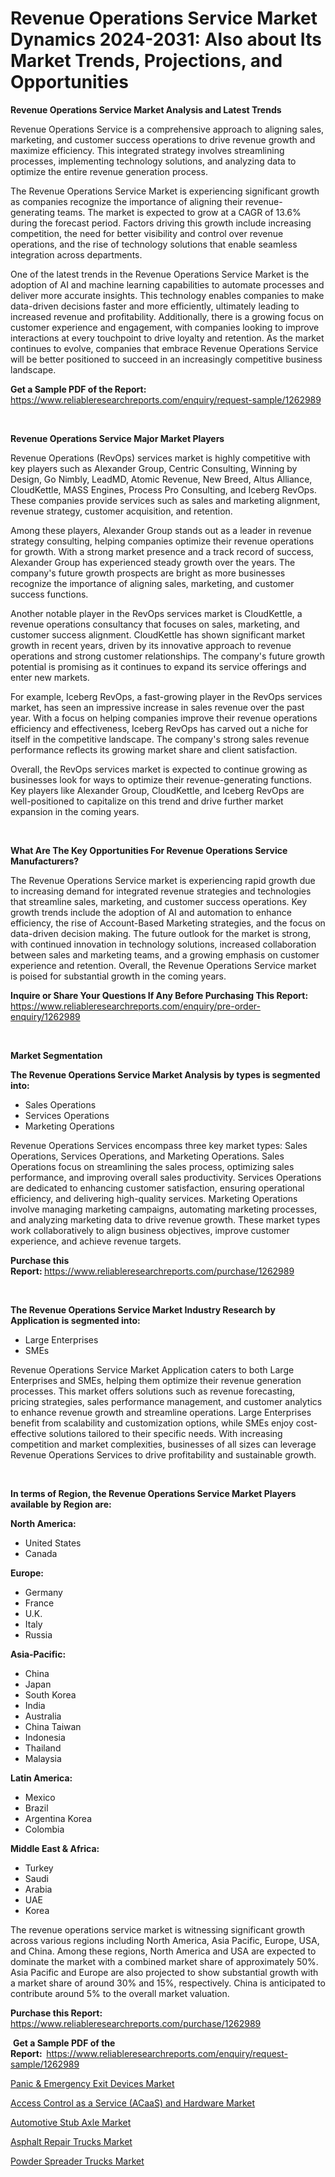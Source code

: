 <p><h1>Revenue Operations Service Market Dynamics 2024-2031: Also about Its Market Trends, Projections, and Opportunities</h1></p><p><strong>Revenue Operations Service Market Analysis and Latest Trends</strong></p>
<p><p>Revenue Operations Service is a comprehensive approach to aligning sales, marketing, and customer success operations to drive revenue growth and maximize efficiency. This integrated strategy involves streamlining processes, implementing technology solutions, and analyzing data to optimize the entire revenue generation process.</p><p>The Revenue Operations Service Market is experiencing significant growth as companies recognize the importance of aligning their revenue-generating teams. The market is expected to grow at a CAGR of 13.6% during the forecast period. Factors driving this growth include increasing competition, the need for better visibility and control over revenue operations, and the rise of technology solutions that enable seamless integration across departments.</p><p>One of the latest trends in the Revenue Operations Service Market is the adoption of AI and machine learning capabilities to automate processes and deliver more accurate insights. This technology enables companies to make data-driven decisions faster and more efficiently, ultimately leading to increased revenue and profitability. Additionally, there is a growing focus on customer experience and engagement, with companies looking to improve interactions at every touchpoint to drive loyalty and retention. As the market continues to evolve, companies that embrace Revenue Operations Service will be better positioned to succeed in an increasingly competitive business landscape.</p></p>
<p><strong>Get a Sample PDF of the Report:&nbsp;</strong> <a href="https://www.reliableresearchreports.com/enquiry/request-sample/1262989">https://www.reliableresearchreports.com/enquiry/request-sample/1262989</a></p>
<p>&nbsp;</p>
<p><strong>Revenue Operations Service Major Market Players</strong></p>
<p><p>Revenue Operations (RevOps) services market is highly competitive with key players such as Alexander Group, Centric Consulting, Winning by Design, Go Nimbly, LeadMD, Atomic Revenue, New Breed, Altus Alliance, CloudKettle, MASS Engines, Process Pro Consulting, and Iceberg RevOps. These companies provide services such as sales and marketing alignment, revenue strategy, customer acquisition, and retention.</p><p>Among these players, Alexander Group stands out as a leader in revenue strategy consulting, helping companies optimize their revenue operations for growth. With a strong market presence and a track record of success, Alexander Group has experienced steady growth over the years. The company's future growth prospects are bright as more businesses recognize the importance of aligning sales, marketing, and customer success functions.</p><p>Another notable player in the RevOps services market is CloudKettle, a revenue operations consultancy that focuses on sales, marketing, and customer success alignment. CloudKettle has shown significant market growth in recent years, driven by its innovative approach to revenue operations and strong customer relationships. The company's future growth potential is promising as it continues to expand its service offerings and enter new markets.</p><p>For example, Iceberg RevOps, a fast-growing player in the RevOps services market, has seen an impressive increase in sales revenue over the past year. With a focus on helping companies improve their revenue operations efficiency and effectiveness, Iceberg RevOps has carved out a niche for itself in the competitive landscape. The company's strong sales revenue performance reflects its growing market share and client satisfaction.</p><p>Overall, the RevOps services market is expected to continue growing as businesses look for ways to optimize their revenue-generating functions. Key players like Alexander Group, CloudKettle, and Iceberg RevOps are well-positioned to capitalize on this trend and drive further market expansion in the coming years.</p></p>
<p>&nbsp;</p>
<p><strong>What Are The Key Opportunities For Revenue Operations Service Manufacturers?</strong></p>
<p><p>The Revenue Operations Service market is experiencing rapid growth due to increasing demand for integrated revenue strategies and technologies that streamline sales, marketing, and customer success operations. Key growth trends include the adoption of AI and automation to enhance efficiency, the rise of Account-Based Marketing strategies, and the focus on data-driven decision making. The future outlook for the market is strong, with continued innovation in technology solutions, increased collaboration between sales and marketing teams, and a growing emphasis on customer experience and retention. Overall, the Revenue Operations Service market is poised for substantial growth in the coming years.</p></p>
<p><strong>Inquire or Share Your Questions If Any Before Purchasing This Report:</strong> <a href="https://www.reliableresearchreports.com/enquiry/pre-order-enquiry/1262989">https://www.reliableresearchreports.com/enquiry/pre-order-enquiry/1262989</a></p>
<p>&nbsp;</p>
<p><strong>Market Segmentation</strong></p>
<p><strong>The Revenue Operations Service Market Analysis by types is segmented into:</strong></p>
<p><ul><li>Sales Operations</li><li>Services Operations</li><li>Marketing Operations</li></ul></p>
<p><p>Revenue Operations Services encompass three key market types: Sales Operations, Services Operations, and Marketing Operations. Sales Operations focus on streamlining the sales process, optimizing sales performance, and improving overall sales productivity. Services Operations are dedicated to enhancing customer satisfaction, ensuring operational efficiency, and delivering high-quality services. Marketing Operations involve managing marketing campaigns, automating marketing processes, and analyzing marketing data to drive revenue growth. These market types work collaboratively to align business objectives, improve customer experience, and achieve revenue targets.</p></p>
<p><strong>Purchase this Report:&nbsp;</strong><a href="https://www.reliableresearchreports.com/purchase/1262989">https://www.reliableresearchreports.com/purchase/1262989</a></p>
<p>&nbsp;</p>
<p><strong>The Revenue Operations Service Market Industry Research by Application is segmented into:</strong></p>
<p><ul><li>Large Enterprises</li><li>SMEs</li></ul></p>
<p><p>Revenue Operations Service Market Application caters to both Large Enterprises and SMEs, helping them optimize their revenue generation processes. This market offers solutions such as revenue forecasting, pricing strategies, sales performance management, and customer analytics to enhance revenue growth and streamline operations. Large Enterprises benefit from scalability and customization options, while SMEs enjoy cost-effective solutions tailored to their specific needs. With increasing competition and market complexities, businesses of all sizes can leverage Revenue Operations Services to drive profitability and sustainable growth.</p></p>
<p>&nbsp;</p>
<p><strong>In terms of Region, the Revenue Operations Service Market Players available by Region are:</strong></p>
<p>
    <p> <strong> North America: </strong>
        <ul>
            <li>United States</li>
            <li>Canada</li>
        </ul>
        </p> 
    <p> <strong> Europe: </strong>
        <ul>
            <li>Germany</li>
            <li>France</li>
            <li>U.K.</li>
            <li>Italy</li>
            <li>Russia</li>
        </ul>
        </p> 
    <p> <strong> Asia-Pacific: </strong>
        <ul>
            <li>China</li>
            <li>Japan</li>
            <li>South Korea</li>
            <li>India</li>
            <li>Australia</li>
            <li>China Taiwan</li>
            <li>Indonesia</li>
            <li>Thailand</li>
            <li>Malaysia</li>
        </ul>
        </p> 
    <p> <strong> Latin America: </strong>
        <ul>
            <li>Mexico</li>
            <li>Brazil</li>
            <li>Argentina Korea</li>
            <li>Colombia</li>
        </ul>
        </p> 
    <p> <strong> Middle East & Africa: </strong>
        <ul>
            <li>Turkey</li>
            <li>Saudi</li>
            <li>Arabia</li>
            <li>UAE</li>
            <li>Korea</li>
        </ul>
    </p>
    </p>
<p><p>The revenue operations service market is witnessing significant growth across various regions including North America, Asia Pacific, Europe, USA, and China. Among these regions, North America and USA are expected to dominate the market with a combined market share of approximately 50%. Asia Pacific and Europe are also projected to show substantial growth with a market share of around 30% and 15%, respectively. China is anticipated to contribute around 5% to the overall market valuation.</p></p>
<p><strong>Purchase this Report: </strong><a href="https://www.reliableresearchreports.com/purchase/1262989">https://www.reliableresearchreports.com/purchase/1262989</a></p>
<p>&nbsp;<strong>Get a Sample PDF of the Report:&nbsp;&nbsp;</strong><a href="https://www.reliableresearchreports.com/enquiry/request-sample/1262989">https://www.reliableresearchreports.com/enquiry/request-sample/1262989</a></p>
<p><strong></strong></p>
<p><p><a href="https://crocus-run-b5a.notion.site/Panic-Emergency-Exit-Devices-Market-with-the-goal-of-estimating-the-market-size-and-future-growth--506615240be545a48a48db19419227f0">Panic & Emergency Exit Devices Market</a></p><p><a href="https://gratis-rainforest-2ca.notion.site/Access-Control-as-a-Service-ACaaS-and-Hardware-Market-with-the-goal-of-estimating-the-market-size--930a5f5481264e72bdb034be73422c97">Access Control as a Service (ACaaS) and Hardware Market</a></p><p><a href="https://metal-farmhouse-e95.notion.site/Automotive-Stub-Axle-Market-Research-Report-Reveals-The-Latest-Trends-And-Opportunities-of-this-Mark-7774869b7a754be9a4bc06a1bf8df5d3">Automotive Stub Axle Market</a></p><p><a href="https://view.publitas.com/reportprime-1/asphalt-repair-trucks-market-research-report-provides-thorough-industry-overview-which-offers-an-in-depth-analysis-of-product-trends-and-new-market-divisions/">Asphalt Repair Trucks Market</a></p><p><a href="https://view.publitas.com/reportprime-1/powder-spreader-trucks-market-offers-provide-insightful-data-for-the-time-period-from-2024-to-2031-and-also-provide-analysis-based-on-application-type-and-region/">Powder Spreader Trucks Market</a></p></p>